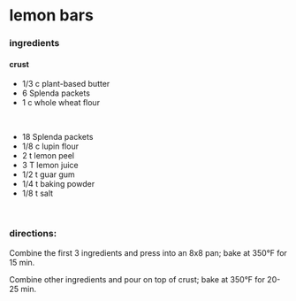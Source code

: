 # lemon bars

### ingredients

#### crust
- 1/3 c plant-based butter
- 6 Splenda packets
- 1 c whole wheat flour

<br>

- 18 Splenda packets
- 1/8 c lupin flour
- 2 t lemon peel
- 3 T lemon juice
- 1/2 t guar gum
- 1/4 t baking powder
- 1/8 t salt

<br>

### directions:

Combine the first 3 ingredients and press into an 8x8 pan; bake at 350°F for 15 min.

Combine other ingredients and pour on top of crust; bake at 350°F for 20-25 min.
